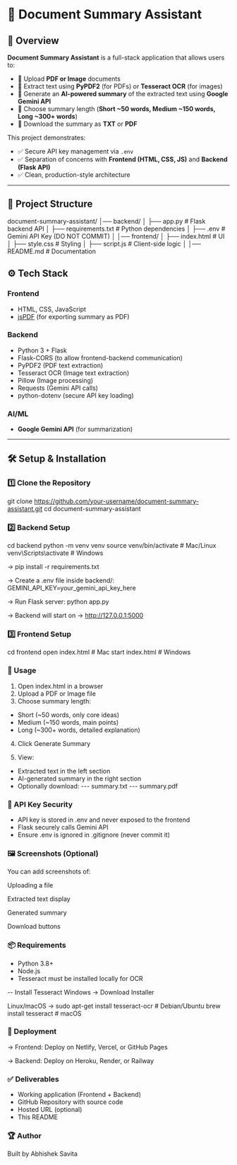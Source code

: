 # 📄 Document Summary Assistant

## 🚀 Overview
**Document Summary Assistant** is a full-stack application that allows users to:

- 📂 Upload **PDF or Image** documents  
- 🔎 Extract text using **PyPDF2** (for PDFs) or **Tesseract OCR** (for images)  
- 🤖 Generate an **AI-powered summary** of the extracted text using **Google Gemini API**  
- 📏 Choose summary length (**Short ~50 words, Medium ~150 words, Long ~300+ words**)  
- 💾 Download the summary as **TXT** or **PDF**  

This project demonstrates:

- ✅ Secure API key management via `.env`  
- ✅ Separation of concerns with **Frontend (HTML, CSS, JS)** and **Backend (Flask API)**  
- ✅ Clean, production-style architecture  

---

## 📂 Project Structure
document-summary-assistant/
│── backend/
│ ├── app.py # Flask backend API
│ ├── requirements.txt # Python dependencies
│ ├── .env # Gemini API Key (DO NOT COMMIT)
│
│── frontend/
│ ├── index.html # UI
│ ├── style.css # Styling
│ ├── script.js # Client-side logic
│
│── README.md # Documentation

## ⚙️ Tech Stack

### Frontend
- HTML, CSS, JavaScript  
- [jsPDF](https://github.com/parallax/jsPDF) (for exporting summary as PDF)  

### Backend
- Python 3 + Flask  
- Flask-CORS (to allow frontend-backend communication)  
- PyPDF2 (PDF text extraction)  
- Tesseract OCR (Image text extraction)  
- Pillow (Image processing)  
- Requests (Gemini API calls)  
- python-dotenv (secure API key loading)  

### AI/ML
- **Google Gemini API** (for summarization)  

---

## 🛠️ Setup & Installation

### 1️⃣ Clone the Repository

git clone https://github.com/your-username/document-summary-assistant.git
cd document-summary-assistant

### 2️⃣ Backend Setup

cd backend
python -m venv venv
source venv/bin/activate   # Mac/Linux
venv\Scripts\activate      # Windows

-> pip install -r requirements.txt

-> Create a .env file inside backend/:
GEMINI_API_KEY=your_gemini_api_key_here

-> Run Flask server:
python app.py

-> Backend will start on → http://127.0.0.1:5000

### 3️⃣ Frontend Setup

cd frontend
open index.html   # Mac
start index.html  # Windows

### 📖 Usage

1) Open index.html in a browser
2) Upload a PDF or Image file
3) Choose summary length:

- Short (~50 words, only core ideas)
- Medium (~150 words, main points)
- Long (~300+ words, detailed explanation)

4) Click Generate Summary

5) View:

- Extracted text in the left section
- AI-generated summary in the right section
- Optionally download:
--- summary.txt
--- summary.pdf

### 🔐 API Key Security

- API key is stored in .env and never exposed to the frontend
- Flask securely calls Gemini API
- Ensure .env is ignored in .gitignore (never commit it)

### 🖼️ Screenshots (Optional)

You can add screenshots of:

Uploading a file

Extracted text display

Generated summary

Download buttons

### 📦 Requirements

- Python 3.8+
- Node.js
- Tesseract must be installed locally for OCR

-- Install Tesseract
Windows -> 
Download Installer

Linux/macOS ->
sudo apt-get install tesseract-ocr  # Debian/Ubuntu
brew install tesseract              # macOS

### 🚀 Deployment

-> Frontend: Deploy on Netlify, Vercel, or GitHub Pages

-> Backend: Deploy on Heroku, Render, or Railway

### ✅ Deliverables

- Working application (Frontend + Backend)
- GitHub Repository with source code
- Hosted URL (optional)
- This README

### 🏆 Author

Built by Abhishek Savita
